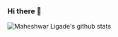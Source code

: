 ### Hi there 👋
![Maheshwar Ligade's github stats](https://github-readme-stats.vercel.app/api?username=maheshwarligade&show_icons=true&theme=tokyonight)

<!--
**maheshwarLigade/maheshwarLigade** is a ✨ _special_ ✨ repository because its `README.md` (this file) appears on your GitHub profile.

Here are some ideas to get you started:

- 🔭 I’m currently working on ...
- 🌱 I’m currently learning ...
- 👯 I’m looking to collaborate on ...
- 🤔 I’m looking for help with ...
- 💬 Ask me about ...
- 📫 How to reach me: ...
- 😄 Pronouns: ...
- ⚡ Fun fact: ...
-->
